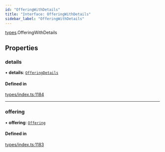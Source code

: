 ```yaml
---
id: "OfferingWithDetails"
title: "Interface: OfferingWithDetails"
sidebar_label: "OfferingWithDetails"
---
```


[types](../../../modules/Types/Types.md).OfferingWithDetails

## Properties

### details

• **details**: [`OfferingDetails`](../../API/Entities/Offering/Types/OfferingDetails/OfferingDetails.md)

#### Defined in

[types/index.ts:1184](https://github.com/PolymeshAssociation/polymesh-sdk/blob/31fdce23/src/types/index.ts#L1184)

___

### offering

• **offering**: [`Offering`](../../../classes/API/Entities/Offering/Offering.md)

#### Defined in

[types/index.ts:1183](https://github.com/PolymeshAssociation/polymesh-sdk/blob/31fdce23/src/types/index.ts#L1183)
